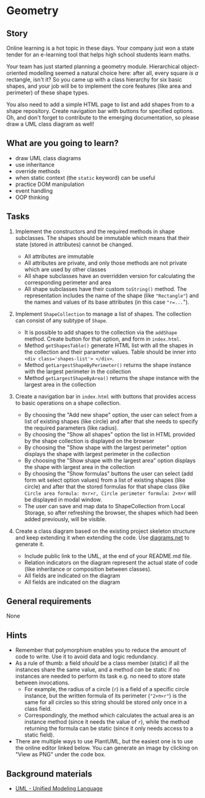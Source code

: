 # Geometry

## Story

Online learning is a hot topic in these days. Your company just won
a state tender for an e-learning tool that helps high school students
learn maths.

Your team has just started planning a geometry module.
Hierarchical object-oriented modelling seemed a natural choice here:
after all, every square _is a_ rectangle, isn't it? So you came up with
a class hierarchy for six basic shapes, and your job will be to implement
the core features (like area and perimeter) of these shape types.

You also need to add a simple HTML page to list and add shapes 
from to a shape repository. Create navigation bar with buttons for specified options.
Oh, and don't forget to contribute to the emerging
documentation, so please draw a UML class diagram as well!


## What are you going to learn?

- draw UML class diagrams
- use inheritance
- override methods
- when static context (the `static` keyword) can be useful
- practice DOM manipulation
- event handling
- OOP thinking


## Tasks

1. Implement the constructors and the required methods in shape subclasses. The shapes should be immutable which means that their state (stored in attributes) cannot be changed.
    - All attributes are immutable
    - All attributes are private, and only those methods are not private which are used by other classes
    - All shape subclasses have an overridden version for calculating the corresponding perimeter and area
    - All shape subclasses have their custom `toString()` method. The representation includes the name of the shape (like `"Rectangle"`) and the names and values of its base attributes (in this case `"r=...`").

2. Implement `ShapeCollection` to manage a list of shapes. The collection can consist of any subtype of `Shape`.
    - It is possible to add shapes to the collection via the `addShape` method. Create button for that option, and form in `index.html`.
    - Method `getShapesTable()` generate HTML list with all the
shapes in the collection and their parameter values. Table should be inner into
`<div class='shapes-list'> </div>`.
    - Method `getLargestShapeByPerimeter()` returns the shape instance with the largest perimeter in the collection
    - Method `getLargestShapeByArea()` returns the shape instance with the largest area in the collection

3. Create a navigation bar in `index.html` with buttons that provides access to basic operations on a shape collection.
    - By choosing the "Add new shape" option, the user can select from a list of existing shapes (like circle) and after that she needs to specify the required parameters (like radius).
    - By choosing the "Show all shapes" option the list in HTML provided by the shape collection is displayed on the browser
    - By choosing the "Show shape with the largest perimeter" option displays the shape with largest perimeter in the collection
    - By choosing the "Show shape with the largest area" option displays the shape with largest area in the collection
    - By choosing the "Show formulas" buttons the user can select (add form wit select option values) from a list of existing shapes (like circle) and after that the stored formulas for that shape class (like `Circle area formula: π×r×r, Circle perimeter formula: 2×π×r` will be displayed in modal window.
    - The user can save and map data to ShapeCollection from Local Storage, so after refreshing the browser, the shapes which had been added previously, will be visible.

4. Create a class diagram based on the existing project skeleton structure and keep extending it when extending the code. Use [diagrams.net](https://diagrams.net/) to generate it.
    - Include public link to the UML, at the end of your README.md file.
    - Relation indicators on the diagram represent the actual state of code (like inheritance or composition between classes).
    - All fields are indicated on the diagram
    - All fields are indicated on the diagram

## General requirements

None

## Hints

- Remember that polymorphism enables you to reduce the amount
  of code to write. Use it to avoid data and logic redundancy.
- As a rule of thumb: a field _should_ be a class member
  (static) if all the instances share the same value, and
  a method _can_ be static if no instances are needed to perform its task
  e.g. no need to store state between invocations.
    - For example, the radius of a circle (`r`) is a field of
      a specific circle instance, but the written formula of
      its perimeter (`"2×π×r"`) is the same for all circles
      so this string should be stored only once in a class field.
    - Correspondingly, the method which calculates the actual area
      is an instance method (since it needs the value of `r`), while
      the method returning the formula can be static (since it only
      needs access to a static field).
- There are multiple ways to use PlantUML, but the easiest one is to
  use the online editor linked below. You can generate an image by
  clicking on "View as PNG" under the code box.

## Background materials

- <i class="far fa-exclamation"></i> [UML - Unified Modeling Language](https://drive.google.com/file/d/1mJnabPZYJ4beOVUwZJG_HNjzt3fM7--O/view?usp=sharing)

